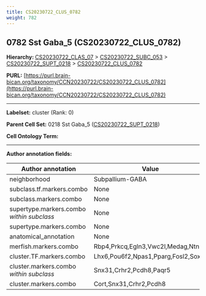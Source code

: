 ```yaml
---
title: CS20230722_CLUS_0782
weight: 782
---
```

## 0782 Sst Gaba_5 (CS20230722_CLUS_0782)
<b>Hierarchy: </b>
[CS20230722_CLAS_07](../CS20230722_CLAS_07) >
[CS20230722_SUBC_053](../CS20230722_SUBC_053) >
[CS20230722_SUPT_0218](../CS20230722_SUPT_0218) >
[CS20230722_CLUS_0782](../CS20230722_CLUS_0782)

**PURL:** [https://purl.brain-bican.org/taxonomy/CCN20230722/CS20230722_CLUS_0782](https://purl.brain-bican.org/taxonomy/CCN20230722/CS20230722_CLUS_0782)

---


**Labelset:** cluster (Rank: 0)

**Parent Cell Set:** 0218 Sst Gaba_5 ([CS20230722_SUPT_0218](../CS20230722_SUPT_0218))



**Cell Ontology Term:** 

[MARKER GENES.]: #


---

[TRANSFERRED ANNOTATIONS.]: #


[AUTHOR ANNOTATION FIELDS.]: #


**Author annotation fields:**

| Author annotation | Value |
|-------------------|-------|
|neighborhood|Subpallium-GABA|
|subclass.tf.markers.combo|None|
|subclass.markers.combo|None|
|supertype.markers.combo _within subclass_|None|
|supertype.markers.combo|None|
|anatomical_annotation|None|
|merfish.markers.combo|Rbp4,Prkcq,Egln3,Vwc2l,Medag,Ntng1|
|cluster.TF.markers.combo|Lhx6,Pou6f2,Npas1,Pparg,Fosl2,Sox5|
|cluster.markers.combo _within subclass_|Snx31,Crhr2,Pcdh8,Paqr5|
|cluster.markers.combo|Cort,Snx31,Crhr2,Pcdh8|
